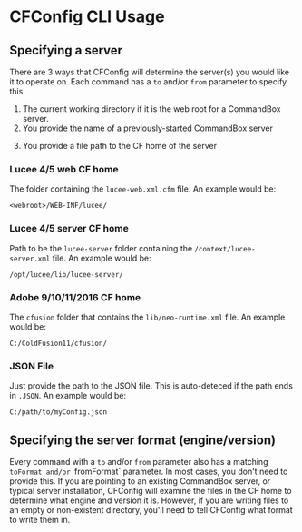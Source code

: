 # CFConfig CLI Usage

## Specifying a server

There are 3 ways that CFConfig will determine the server(s) you would like it to operate on.  Each command has a `to` and/or `from` parameter to specify this.

1. The current working directory if it is the web root for a CommandBox server.
2. You provide the name of a previously-started CommandBox server
3) You provide a file path to the CF home of the server


### Lucee 4/5 web CF home
The folder containing the `lucee-web.xml.cfm` file.
An example would be:
```
<webroot>/WEB-INF/lucee/
```

### Lucee 4/5 server CF home
Path to be the `lucee-server` folder containing the `/context/lucee-server.xml` file.
An example would be:
```
/opt/lucee/lib/lucee-server/
```

### Adobe 9/10/11/2016 CF home
The `cfusion` folder that contains the `lib/neo-runtime.xml` file.
An example would be:
```
C:/ColdFusion11/cfusion/
```

### JSON File
Just provide the path to the JSON file.  This is auto-deteced if the path ends in `.JSON`. 
 An example would be:
```
C:/path/to/myConfig.json
```

## Specifying the server format (engine/version)

Every command with a `to` and/or `from` parameter also has a matching `toFormat and/or `fromFormat` parameter.  In most cases, you don't need to provide this.  If you are pointing to an existing CommandBox server, or typical server installation, CFConfig will examine the files in the CF home to determine what engine and version it is.  However, if you are writing files to an empty or non-existent directory, you'll need to tell CFConfig what format to write them in.  
